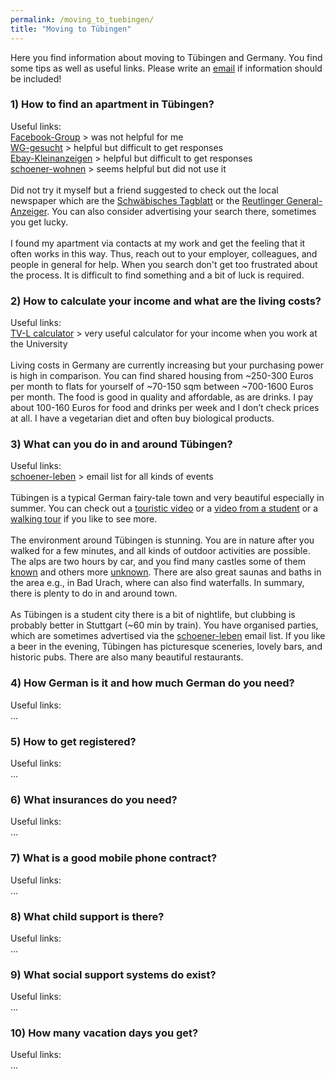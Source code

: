 ```yaml
---
permalink: /moving_to_tuebingen/
title: "Moving to Tübingen"
---
```

Here you find information about moving to Tübingen and Germany. You find some tips as well as useful links. Please write an [email](mailto:dr.thomas.wolfers@gmail.com) if information should be included! 

### 1) How to find an apartment in Tübingen?<br>
Useful links:<br>
[Facebook-Group](https://www.facebook.com/groups/Tuebingen.Immo) > was not helpful for me<br>
[WG-gesucht](https://www.wg-gesucht.de) > helpful but difficult to get responses<br>
[Ebay-Kleinanzeigen](https://www.ebay-kleinanzeigen.de) > helpful but difficult to get responses<br>
[schoener-wohnen](https://lists.schokokeks.org/mailman/listinfo.cgi/schoener-wohnen) > seems helpful but did not use it
<br>
<br>
Did not try it myself but a friend suggested to check out the local newspaper which are the [Schwäbisches Tagblatt](https://www.tagblatt.de) or the [Reutlinger General-Anzeiger](https://www.gea.de). You can also consider advertising your search there, sometimes you get lucky. 
<br>
<br>
I found my apartment via contacts at my work and get the feeling that it often works in this way. Thus, reach out to your employer, colleagues, and people in general for help. When you search don't get too frustrated about the process. It is difficult to find something and a bit of luck is required.

### 2) How to calculate your income and what are the living costs?<br>
Useful links:<br>
[TV-L calculator](https://www.oeffentlichen-dienst.de/rechner/339-2022/3846-tv-l-2022.html) > very useful calculator for your income when you work at the University
<br>
<br>
Living costs in Germany are currently increasing but your purchasing power is high in comparison. You can find shared housing from ~250-300 Euros per month to flats for yourself of ~70-150 sqm between ~700-1600 Euros per month. The food is good in quality and affordable, as are drinks. I pay about 100-160 Euros for food and drinks per week and I don’t check prices at all. I have a vegetarian diet and often buy biological products.

### 3) What can you do in and around Tübingen?<br>
Useful links:<br>
[schoener-leben](https://lists.schokokeks.org/mailman/listinfo.cgi/schoener-leben) > email list for all kinds of events
<br>
<br>
Tübingen is a typical German fairy-tale town and very beautiful especially in summer. You can check out a [touristic video]( https://www.youtube.com/watch?v=fTZKXl_tUsI&t=10s) or a [video from a student]( https://www.youtube.com/watch?v=28dIzix5sG4) or a [walking tour]( https://www.youtube.com/watch?v=PDBO1AwQDO0&t=344s) if you like to see more.
<br>
<br>
The environment around Tübingen is stunning. You are in nature after you walked for a few minutes, and all kinds of outdoor activities are possible. The alps are two hours by car, and you find many castles some of them [known](https://de.wikipedia.org/wiki/Schloss_Neuschwanstein) and others more [unknown](https://de.wikipedia.org/wiki/Burg_Hohenzollern). There are also great saunas and baths in the area e.g., in Bad Urach, where can also find waterfalls. In summary, there is plenty to do in and around town.
<br>
<br>
As Tübingen is a student city there is a bit of nightlife, but clubbing is probably better in Stuttgart (~60 min by train). You have organised parties, which are sometimes advertised via the [schoener-leben](https://lists.schokokeks.org/mailman/listinfo.cgi/schoener-leben) email list. If you like a beer in the evening, Tübingen has picturesque sceneries, lovely bars, and historic pubs. There are also many beautiful restaurants.

### 4) How German is it and how much German do you need?<br>
Useful links:<br>
...

### 5) How to get registered?<br>
Useful links:<br>
...

### 6) What insurances do you need?<br>
Useful links:<br>
...

### 7) What is a good mobile phone contract?<br>
Useful links:<br>
...

### 8) What child support is there?<br>
Useful links:<br>
...

### 9) What social support systems do exist?<br>
Useful links:<br>
...

### 10) How many vacation days you get?<br>
Useful links:<br>
...
